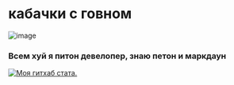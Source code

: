 # кабачки с говном
![image](https://user-images.githubusercontent.com/71274141/123859498-653a3000-d92d-11eb-800f-2795f44d4dab.png)

### Всем хуй я питон девелопер, знаю петон и маркдаун
[![Моя гитхаб стата.](https://github-readme-stats.vercel.app/api?username=RenslyTheDragon&count_private=true)](https://github.com/RenslyTheDragon/github-readme-stats)
